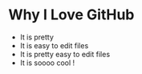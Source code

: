 # Why I Love GitHub

* It is pretty
* It is easy to edit files
* It is pretty easy to edit files
* It is soooo cool !